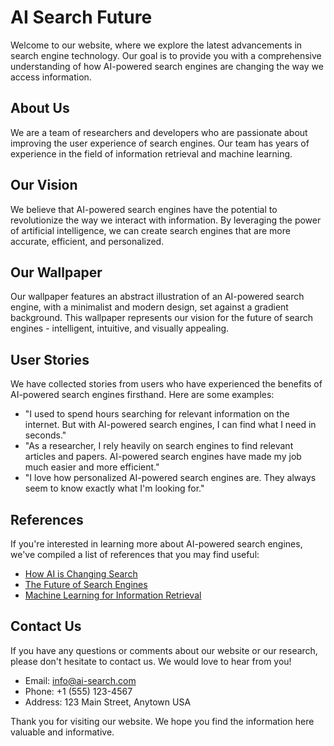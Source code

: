 <!--font:Lato-->

# AI Search Future

Welcome to our website, where we explore the latest advancements in search engine technology. Our goal is to provide you with a comprehensive understanding of how AI-powered search engines are changing the way we access information.

## About Us
We are a team of researchers and developers who are passionate about improving the user experience of search engines. Our team has years of experience in the field of information retrieval and machine learning.

## Our Vision
We believe that AI-powered search engines have the potential to revolutionize the way we interact with information. By leveraging the power of artificial intelligence, we can create search engines that are more accurate, efficient, and personalized.

## Our Wallpaper
Our wallpaper features an abstract illustration of an AI-powered search engine, with a minimalist and modern design, set against a gradient background. This wallpaper represents our vision for the future of search engines - intelligent, intuitive, and visually appealing.

## User Stories
We have collected stories from users who have experienced the benefits of AI-powered search engines firsthand. Here are some examples:

- "I used to spend hours searching for relevant information on the internet. But with AI-powered search engines, I can find what I need in seconds."
- "As a researcher, I rely heavily on search engines to find relevant articles and papers. AI-powered search engines have made my job much easier and more efficient."
- "I love how personalized AI-powered search engines are. They always seem to know exactly what I'm looking for."

## References
If you're interested in learning more about AI-powered search engines, we've compiled a list of references that you may find useful:

- [How AI is Changing Search](#)
- [The Future of Search Engines](#)
- [Machine Learning for Information Retrieval](#)

## Contact Us
If you have any questions or comments about our website or our research, please don't hesitate to contact us. We would love to hear from you!

- Email: info@ai-search.com
- Phone: +1 (555) 123-4567
- Address: 123 Main Street, Anytown USA

Thank you for visiting our website. We hope you find the information here valuable and informative.

<!--

Write me content for website with wallpaper which alt text is:

"A wallpaper featuring an abstract illustration of an AI-powered search engine, with a minimalist and modern design, set against a gradient background."

The name/title of the page should not be 1:1 copy of the alt text but rather a real content of the website which is using this wallpaper.

- Use markdown format 
- Start with heading
- Heading should be short and concise
- The content should look like a real website 
- The website should not be about the wallpaper, wallpaper is just a related background
- Heading should be contain work "wallpaper" or "background"
- Include real sections like references, contact, user stories, etc. use things relevant to the page purpose.
- Feel free to use structure like headings, bullets, numbering, blockquotes, paragraphs, horizontal lines, etc.
- You can use formatting like bold or _italic_
- You can include UTF-8 emojis
- Links should be only #hash anchors (and you can refer to the document itself)
- Do not include images


---


# AI-Powered Search Engine: The Future of Information Retrieval

Welcome to our website, where we explore the latest advancements in search engine technology. Our goal is to provide you with a comprehensive understanding of how AI-powered search engines are changing the way we access information.

## About Us
We are a team of researchers and developers who are passionate about improving the user experience of search engines. Our team has years of experience in the field of information retrieval and machine learning.

## Our Vision
We believe that AI-powered search engines have the potential to revolutionize the way we interact with information. By leveraging the power of artificial intelligence, we can create search engines that are more accurate, efficient, and personalized.

## Our Wallpaper
Our wallpaper features an abstract illustration of an AI-powered search engine, with a minimalist and modern design, set against a gradient background. This wallpaper represents our vision for the future of search engines - intelligent, intuitive, and visually appealing.

## User Stories
We have collected stories from users who have experienced the benefits of AI-powered search engines firsthand. Here are some examples:

- "I used to spend hours searching for relevant information on the internet. But with AI-powered search engines, I can find what I need in seconds."
- "As a researcher, I rely heavily on search engines to find relevant articles and papers. AI-powered search engines have made my job much easier and more efficient."
- "I love how personalized AI-powered search engines are. They always seem to know exactly what I'm looking for."

## References
If you're interested in learning more about AI-powered search engines, we've compiled a list of references that you may find useful:

- [How AI is Changing Search](#)
- [The Future of Search Engines](#)
- [Machine Learning for Information Retrieval](#)

## Contact Us
If you have any questions or comments about our website or our research, please don't hesitate to contact us. We would love to hear from you!

- Email: info@ai-search.com
- Phone: +1 (555) 123-4567
- Address: 123 Main Street, Anytown USA

Thank you for visiting our website. We hope you find the information here valuable and informative.

-->
